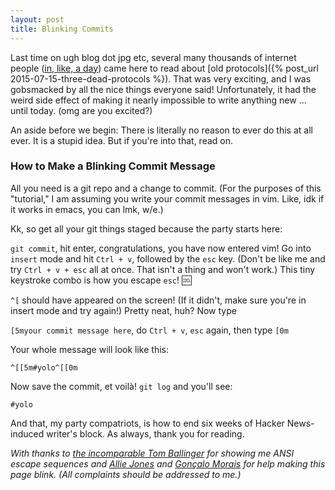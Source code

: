 ```yaml
---
layout: post
title: Blinking Commits
---
```


Last time on ugh blog dot jpg etc, several many thousands of internet people ([in, like, a day](http://hnrankings.info/9894508/)) came here to read about [old protocols]({% post_url 2015-07-15-three-dead-protocols %}). That was very exciting, and I was gobsmacked by all the nice things everyone said! Unfortunately, it had the weird side effect of making it nearly impossible to write anything new ... until today. (omg are you excited?)

An aside before we begin: There is literally no reason to ever do this at all ever. It is a stupid idea. But if you're into that, read on.

<h3>
How to Make a Blinking Commit Message
</h3>

All you need is a git repo and a change to commit. (For the purposes of this "tutorial," I am assuming you write your commit messages in vim. Like, idk if it works in emacs, you can lmk, w/e.)

Kk, so get all your git things staged because the party starts here:

`git commit`, hit enter, congratulations, you have now entered vim! Go into `insert` mode and hit `Ctrl + v`, followed by the `esc` key. (Don't be like me and try `Ctrl + v + esc` all at once. That isn't a thing and won't work.) This tiny keystroke combo is how you escape `esc`! 🆒

`^[` should have appeared on the screen! (If it didn't, make sure you're in insert mode and try again!) Pretty neat, huh? Now type

`[5myour commit message here`, do `Ctrl + v`, `esc` again, then type `[0m`

Your whole message will look like this:

`^[[5m#yolo^[[0m`

Now save the commit, et voilà! `git log` and you'll see:

<p><div class="blink">
  <code>#yolo</code>
</div></p>

And that, my party compatriots, is how to end six weeks of Hacker News-induced writer's block. As always, thank you for reading.

_With thanks to [the incomparable Tom Ballinger](https://twitter.com/ballingt) for showing me ANSI escape sequences and [Allie Jones](https://twitter.com/gredaline) and [Gonçalo Morais](https://twitter.com/gnclmorais) for help making this page blink. (All complaints should be addressed to me.)_
